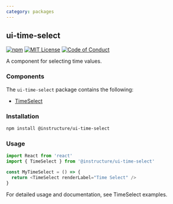 ```yaml
---
category: packages
---
```


## ui-time-select

[![npm][npm]][npm-url]
[![MIT License][license-badge]][license]
[![Code of Conduct][coc-badge]][coc]

A component for selecting time values.

### Components

The `ui-time-select` package contains the following:

- [TimeSelect](#TimeSelect)

### Installation

```sh
npm install @instructure/ui-time-select
```

### Usage

```js
import React from 'react'
import { TimeSelect } from '@instructure/ui-time-select'

const MyTimeSelect = () => {
  return <TimeSelect renderLabel="Time Select" />
}
```

For detailed usage and documentation, see TimeSelect examples.

[npm]: https://img.shields.io/npm/v/@instructure/ui-time-select.svg
[npm-url]: https://npmjs.com/package/@instructure/ui-time-select
[license-badge]: https://img.shields.io/npm/l/instructure-ui.svg?style=flat-square
[license]: https://github.com/instructure/instructure-ui/blob/master/LICENSE.md
[coc-badge]: https://img.shields.io/badge/code%20of-conduct-ff69b4.svg?style=flat-square
[coc]: https://github.com/instructure/instructure-ui/blob/master/CODE_OF_CONDUCT.md
